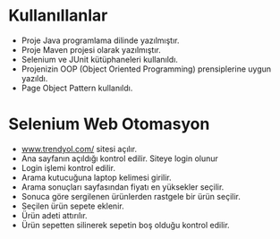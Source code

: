 # Kullanıllanlar
- Proje Java programlama dilinde yazılmıştır.
- Proje Maven projesi olarak yazılmıştır.
- Selenium ve JUnit kütüphaneleri kullanıldı.
- Projenizin OOP (Object Oriented Programming) prensiplerine uygun yazıldı.
- Page Object Pattern kullanıldı.
# Selenium Web Otomasyon
- www.trendyol.com/ sitesi açılır.
- Ana sayfanın açıldığı kontrol edilir. Siteye login olunur
- Login işlemi kontrol edilir.
- Arama kutucuğuna laptop kelimesi girilir.
- Arama sonuçları sayfasından fiyatı en yüksekler seçilir.
- Sonuca göre sergilenen ürünlerden rastgele bir ürün seçilir.
- Seçilen ürün sepete eklenir.
- Ürün adeti attırılır.
- Ürün sepetten silinerek sepetin boş olduğu kontrol edilir.
